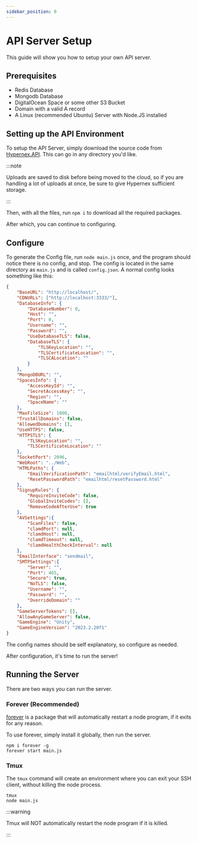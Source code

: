 ```yaml
---
sidebar_position: 0
---
```


# API Server Setup

This guide will show you how to setup your own API server.

## Prerequisites

+ Redis Database
+ Mongodb Database
+ DigitalOcean Space or some other S3 Bucket
+ Domain with a valid A record
+ A Linux (recommended Ubuntu) Server with Node.JS installed

## Setting up the API Environment

To setup the API Server, simply download the source code from [Hypernex.API](https://github.com/TigersUniverse/Hypernex.API). This can go in any directory you'd like.

:::note

Uploads are saved to disk before being moved to the cloud, so if you are handling a lot of uploads at once, be sure to give Hypernex sufficient storage.

:::

Then, with all the files, run `npm i` to download all the required packages.

After which, you can continue to configuring.

## Configure

To generate the Config file, run `node main.js` once, and the program should notice there is no config, and stop. The config is located in the same directory as `main.js` and is called `config.json`. A normal config looks something like this:

```json
{
    "BaseURL": "http://localhost/",
    "CDNURLs": ["http://localhost:3333/"],
    "DatabaseInfo": {
        "DatabaseNumber": 0,
        "Host": "",
        "Port": 0,
        "Username": "",
        "Password": "",
        "UseDatabaseTLS": false,
        "DatabaseTLS": {
            "TLSKeyLocation": "",
            "TLSCertificateLocation": "",
            "TLSCALocation": ""
        }
    },
    "MongoDBURL": "",
    "SpacesInfo": {
        "AccessKeyId": "",
        "SecretAccessKey": "",
        "Region": "",
        "SpaceName": ""
    },
    "MaxFileSize": 1000,
    "TrustAllDomains": false,
    "AllowedDomains": [],
    "UseHTTPS": false,
    "HTTPSTLS": {
        "TLSKeyLocation": "",
        "TLSCertificateLocation": ""
    },
    "SocketPort": 2096,
    "WebRoot": "../Web",
    "HTMLPaths": {
        "EmailVerificationPath": "emailhtml/verifyEmail.html",
        "ResetPasswordPath": "emailhtml/resetPassword.html"
    },
    "SignupRules": {
        "RequireInviteCode": false,
        "GlobalInviteCodes": [],
        "RemoveCodeAfterUse": true
    },
    "AVSettings":{
        "ScanFiles": false,
        "clamdPort": null,
        "clamdHost": null,
        "clamdTimeout": null,
        "clamdHealthCheckInterval": null
    },
    "EmailInterface": "sendmail",
    "SMTPSettings":{
        "Server": "",
        "Port": 465,
        "Secure": true,
        "NoTLS": false,
        "Username": "",
        "Password": "",
        "OverrideDomain": ""
    },
    "GameServerTokens": [],
    "AllowAnyGameServer": false,
    "GameEngine": "Unity",
    "GameEngineVersion": "2023.2.20f1"
}
```

The config names should be self explanatory, so configure as needed.

After configuration, it's time to run the server!

## Running the Server

There are two ways you can run the server.

### Forever (Recommended)

[forever](https://www.npmjs.com/package/forever) is a package that will automatically restart a node program, if it exits for any reason.

To use forever, simply install it globally, then run the server.

```
npm i forever -g
forever start main.js
```

### Tmux

The `tmux` command will create an environment where you can exit your SSH client, without killing the node process.

```
tmux
node main.js
```

:::warning

Tmux will NOT automatically restart the node program if it is killed.

:::